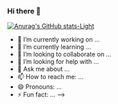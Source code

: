 ### Hi there 👋

[![Anurag's GitHub stats-Light](https://github-readme-stats.vercel.app/api?username=PedroAquelaCena&show_icons=true&theme=default#gh-light-mode-only)](https://github.com/PedroAquelaCena/github-readme-stats#gh-light-mode-only)


- 🔭 I’m currently working on ...
- 🌱 I’m currently learning ...
- 👯 I’m looking to collaborate on ...
- 🤔 I’m looking for help with ...
- 💬 Ask me about ...
- 📫 How to reach me: ...
- 😄 Pronouns: ...
- ⚡ Fun fact: ...
-->

